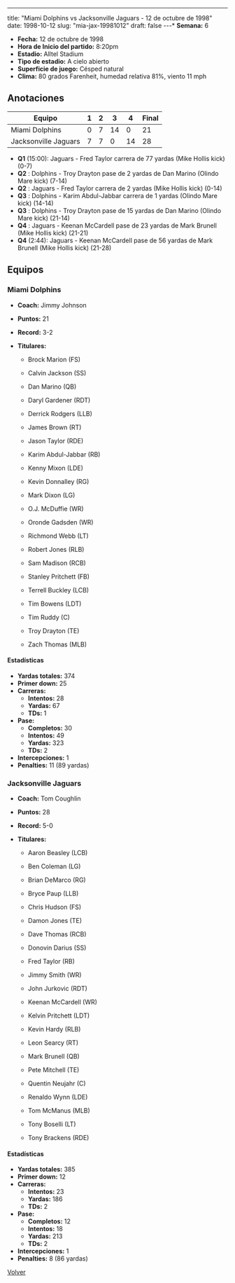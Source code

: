 ---
title: "Miami Dolphins vs Jacksonville Jaguars - 12 de octubre de 1998"
date: 1998-10-12
slug: "mia-jax-19981012"
draft: false
---* **Semana:** 6
* **Fecha:** 12 de octubre de 1998
* **Hora de Inicio del partido:** 8:20pm
* **Estadio:** Alltel Stadium
* **Tipo de estadio:** A cielo abierto
* **Superficie de juego:** Césped natural
* **Clima:** 80 grados Farenheit, humedad relativa 81%, viento 11 mph




## Anotaciones
| Equipo | 1 | 2 | 3 | 4 | Final |
|--------|---|---|---|---|-------|
| Miami Dolphins  | 0 | 7 | 14 | 0  | 21 |
| Jacksonville Jaguars  | 7 | 7 | 0 | 14  | 28 |
* **Q1** (15:00): Jaguars - Fred Taylor carrera de 77 yardas (Mike Hollis kick) (0-7)
* **Q2** : Dolphins - Troy Drayton pase de 2 yardas de Dan Marino (Olindo Mare kick) (7-14)
* **Q2** : Jaguars - Fred Taylor carrera de 2 yardas (Mike Hollis kick) (0-14)
* **Q3** : Dolphins - Karim Abdul-Jabbar carrera de 1 yardas (Olindo Mare kick) (14-14)
* **Q3** : Dolphins - Troy Drayton pase de 15 yardas de Dan Marino (Olindo Mare kick) (21-14)
* **Q4** : Jaguars - Keenan McCardell pase de 23 yardas de Mark Brunell (Mike Hollis kick) (21-21)
* **Q4** (2:44): Jaguars - Keenan McCardell pase de 56 yardas de Mark Brunell (Mike Hollis kick) (21-28)


## Equipos


### Miami Dolphins
* **Coach:** Jimmy Johnson
* **Puntos:** 21
* **Record:** 3-2
* **Titulares:** 

  * Brock Marion (FS) 

  * Calvin Jackson (SS) 

  * Dan Marino (QB) 

  * Daryl Gardener (RDT) 

  * Derrick Rodgers (LLB) 

  * James Brown (RT) 

  * Jason Taylor (RDE) 

  * Karim Abdul-Jabbar (RB) 

  * Kenny Mixon (LDE) 

  * Kevin Donnalley (RG) 

  * Mark Dixon (LG) 

  * O.J. McDuffie (WR) 

  * Oronde Gadsden (WR) 

  * Richmond Webb (LT) 

  * Robert Jones (RLB) 

  * Sam Madison (RCB) 

  * Stanley Pritchett (FB) 

  * Terrell Buckley (LCB) 

  * Tim Bowens (LDT) 

  * Tim Ruddy (C) 

  * Troy Drayton (TE) 

  * Zach Thomas (MLB) 

#### Estadísticas
* **Yardas totales:** 374
* **Primer down:** 25
* **Carreras:**
  * **Intentos:** 28
  * **Yardas:** 67
  * **TDs:** 1
* **Pase:**
  * **Completos:** 30
  * **Intentos:** 49
  * **Yardas:** 323
  * **TDs:** 2
* **Intercepciones:** 1
* **Penalties:** 11 (89 yardas)

### Jacksonville Jaguars
* **Coach:** Tom Coughlin
* **Puntos:** 28
* **Record:** 5-0
* **Titulares:** 

  * Aaron Beasley (LCB) 

  * Ben Coleman (LG) 

  * Brian DeMarco (RG) 

  * Bryce Paup (LLB) 

  * Chris Hudson (FS) 

  * Damon Jones (TE) 

  * Dave Thomas (RCB) 

  * Donovin Darius (SS) 

  * Fred Taylor (RB) 

  * Jimmy Smith (WR) 

  * John Jurkovic (RDT) 

  * Keenan McCardell (WR) 

  * Kelvin Pritchett (LDT) 

  * Kevin Hardy (RLB) 

  * Leon Searcy (RT) 

  * Mark Brunell (QB) 

  * Pete Mitchell (TE) 

  * Quentin Neujahr (C) 

  * Renaldo Wynn (LDE) 

  * Tom McManus (MLB) 

  * Tony Boselli (LT) 

  * Tony Brackens (RDE) 

#### Estadísticas
* **Yardas totales:** 385
* **Primer down:** 12
* **Carreras:**
  * **Intentos:** 23
  * **Yardas:** 186
  * **TDs:** 2
* **Pase:**
  * **Completos:** 12
  * **Intentos:** 18
  * **Yardas:** 213
  * **TDs:** 2
* **Intercepciones:** 1
* **Penalties:** 8 (86 yardas)


[Volver](/historia/1998)
